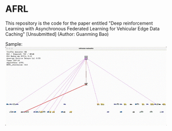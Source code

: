 # AFRL
This repository is the code for the paper entitled "Deep reinforcement Learning with Asynchronous Federated Learning for Vehicular Edge Data Caching" [Unsubmitted]
(Author: Guanming Bao)

Sample:
![1RSU](https://github.com/BGMLoveWCJ/AFRL/blob/main/demo/RSUNum_1_Algorithm_AFRL.gif)
